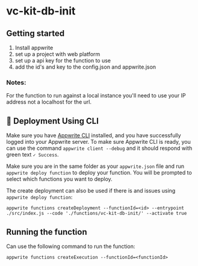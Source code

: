 # vc-kit-db-init

## Getting started

1. Install appwrite
2. set up a project with web platform
3. set up a api key for the function to use
4. add the id's and key to the config.json and appwrite.json

### Notes:

For the function to run against a local instance you'll need to use your IP address not a localhost for the url.

## 🚀 Deployment Using CLI

Make sure you have [Appwrite CLI](https://appwrite.io/docs/command-line#installation) installed, and you have successfully logged into your Appwrite server. To make sure Appwrite CLI is ready, you can use the command `appwrite client --debug` and it should respond with green text `✓ Success`.

Make sure you are in the same folder as your `appwrite.json` file and run `appwrite deploy function` to deploy your function. You will be prompted to select which functions you want to deploy.

The create deployment can also be used if there is and issues using `appwrite deploy function`:

```
appwrite functions createDeployment --functionId=<id> --entrypoint ./src/index.js --code './functions/vc-kit-db-init/' --activate true
```

## Running the function

Can use the following command to run the function:

`appwrite functions createExecution --functionId=<functionId>`
